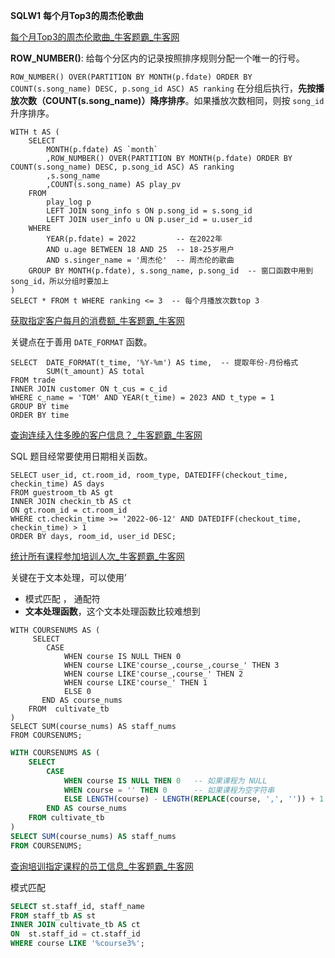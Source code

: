 **SQLW1** **每个月Top3的周杰伦歌曲**

[每个月Top3的周杰伦歌曲_牛客题霸_牛客网](https://www.nowcoder.com/practice/4ab6d198ea8447fe9b6a1cad1f671503?tpId=375&tqId=10737572&ru=/exam/company&qru=/ta/sql-big-write/question-ranking&sourceUrl=%2Fexam%2Fcompany)

**ROW_NUMBER()**: 给每个分区内的记录按照排序规则分配一个唯一的行号。

`ROW_NUMBER() OVER(PARTITION BY MONTH(p.fdate) ORDER BY COUNT(s.song_name) DESC, p.song_id ASC) AS ranking` 在分组后执行，**先按播放次数（COUNT(s.song_name)）降序排序**。如果播放次数相同，则按 `song_id` 升序排序。

```
WITH t AS (
    SELECT
        MONTH(p.fdate) AS `month`
        ,ROW_NUMBER() OVER(PARTITION BY MONTH(p.fdate) ORDER BY COUNT(s.song_name) DESC, p.song_id ASC) AS ranking
        ,s.song_name
        ,COUNT(s.song_name) AS play_pv
    FROM
        play_log p
        LEFT JOIN song_info s ON p.song_id = s.song_id
        LEFT JOIN user_info u ON p.user_id = u.user_id
    WHERE
        YEAR(p.fdate) = 2022         -- 在2022年
        AND u.age BETWEEN 18 AND 25  -- 18-25岁用户
        AND s.singer_name = '周杰伦'  -- 周杰伦的歌曲
    GROUP BY MONTH(p.fdate), s.song_name, p.song_id  -- 窗口函数中用到song_id，所以分组时要加上
)
SELECT * FROM t WHERE ranking <= 3  -- 每个月播放次数top 3
```





[获取指定客户每月的消费额_牛客题霸_牛客网](https://www.nowcoder.com/practice/ed04f148b63e469e8f62e051d06a46f5?tpId=375&tqId=10858424&ru=/exam/company&qru=/ta/sql-big-write/question-ranking&sourceUrl=%2Fexam%2Fcompany)

关键点在于善用 `DATE_FORMAT` 函数。

```
SELECT  DATE_FORMAT(t_time, '%Y-%m') AS time,  -- 提取年份-月份格式
        SUM(t_amount) AS total
FROM trade
INNER JOIN customer ON t_cus = c_id 
WHERE c_name = 'TOM' AND YEAR(t_time) = 2023 AND t_type = 1
GROUP BY time
ORDER BY time
```





[查询连续入住多晚的客户信息？_牛客题霸_牛客网](https://www.nowcoder.com/practice/5b4018c47dfd401d87a5afb5ebf35dfd?tpId=375&tqId=10858425&ru=/exam/company&qru=/ta/sql-big-write/question-ranking&sourceUrl=%2Fexam%2Fcompany)

SQL 题目经常要使用日期相关函数。

```
SELECT user_id, ct.room_id, room_type, DATEDIFF(checkout_time, checkin_time) AS days
FROM guestroom_tb AS gt
INNER JOIN checkin_tb AS ct
ON gt.room_id = ct.room_id
WHERE ct.checkin_time >= '2022-06-12' AND DATEDIFF(checkout_time, checkin_time) > 1
ORDER BY days, room_id, user_id DESC;
```





[统计所有课程参加培训人次_牛客题霸_牛客网](https://www.nowcoder.com/practice/98aad5807cf34a3b960cc8a70ce03f53?tpId=375&tqId=10858426&ru=/exam/company&qru=/ta/sql-big-write/question-ranking&sourceUrl=%2Fexam%2Fcompany)

关键在于文本处理，可以使用’

- 模式匹配  ， 通配符
- **文本处理函数**，这个文本处理函数比较难想到



```
WITH COURSENUMS AS (
     SELECT 
        CASE
            WHEN course IS NULL THEN 0
            WHEN course LIKE'course_,course_,course_' THEN 3
            WHEN course LIKE'course_,course_' THEN 2
            WHEN course LIKE'course_' THEN 1
            ELSE 0
       END AS course_nums
    FROM  cultivate_tb
)
SELECT SUM(course_nums) AS staff_nums
FROM COURSENUMS;
```



```sql
WITH COURSENUMS AS (
    SELECT 
        CASE
            WHEN course IS NULL THEN 0   -- 如果课程为 NULL
            WHEN course = '' THEN 0      -- 如果课程为空字符串
            ELSE LENGTH(course) - LENGTH(REPLACE(course, ',', '')) + 1  -- 计算课程数量
        END AS course_nums
    FROM cultivate_tb
)
SELECT SUM(course_nums) AS staff_nums
FROM COURSENUMS;
```







[查询培训指定课程的员工信息_牛客题霸_牛客网](https://www.nowcoder.com/practice/a0ef4574056e4a219ee7d651ba82efef?tpId=375&tqId=10858427&ru=/exam/company&qru=/ta/sql-big-write/question-ranking&sourceUrl=%2Fexam%2Fcompany)

模式匹配

```sql
SELECT st.staff_id, staff_name
FROM staff_tb AS st
INNER JOIN cultivate_tb AS ct
ON  st.staff_id = ct.staff_id
WHERE course LIKE '%course3%';
```

